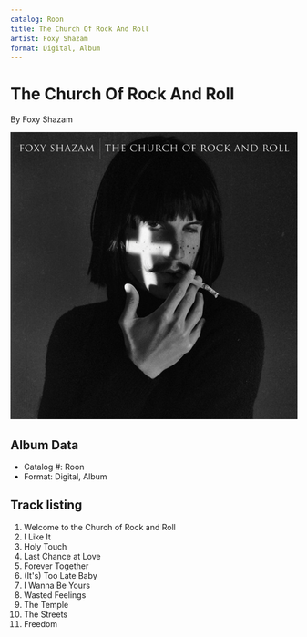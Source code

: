 ```yaml
---
catalog: Roon
title: The Church Of Rock And Roll
artist: Foxy Shazam
format: Digital, Album
---
```


# The Church Of Rock And Roll

By Foxy Shazam

![](../../assets/albumcovers/Foxy_Shazam-The_Church_Of_Rock_And_Roll.png)

## Album Data

- Catalog #: Roon
- Format: Digital, Album


## Track listing


1. Welcome to the Church of Rock and Roll
2. I Like It
3. Holy Touch
4. Last Chance at Love
5. Forever Together
6. (It's) Too Late Baby
7. I Wanna Be Yours
8. Wasted Feelings
9. The Temple
10. The Streets
11. Freedom

